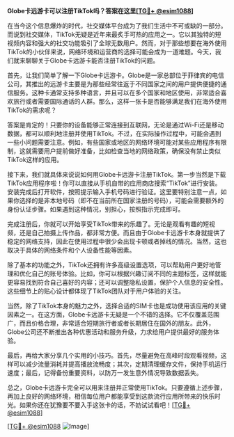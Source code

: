 **Globe卡远游卡可以注册TikTok吗？答案在这里[[TG💪+ @esim1088](https://t.me/s/esim1088)]**

在当今这个信息爆炸的时代，社交媒体平台成为了我们生活中不可或缺的一部分。而说到社交媒体，TikTok无疑是近年来最炙手可热的应用之一。它以其独特的短视频内容和强大的社交功能吸引了全球无数用户。然而，对于那些想要在海外使用TikTok的小伙伴来说，网络环境和运营商的选择可能会成为一道难题。今天，我们就来聊聊关于Globe卡远游卡能否注册TikTok的问题。

首先，让我们简单了解一下Globe卡远游卡。Globe是一家总部位于菲律宾的电信公司，其推出的远游卡主要是为那些经常往返于不同国家之间的用户提供便捷的通信服务。这种卡通常支持多种语言，并且可以在多个国家和地区使用，非常适合喜欢旅行或者需要国际通话的人群。那么，这样一张卡是否能够满足我们在海外使用TikTok的需求呢？

答案是肯定的！只要你的设备能够正常连接到互联网，无论是通过Wi-Fi还是移动数据，都可以顺利地注册并使用TikTok。不过，在实际操作过程中，可能会遇到一些小问题需要注意。例如，有些国家或地区的网络环境可能对某些应用程序有限制，这就需要用户提前做好准备，比如检查当地的网络政策，确保没有禁止类似TikTok这样的应用。

接下来，我们就具体来说说如何用Globe卡远游卡注册TikTok。第一步当然是下载TikTok应用程序啦！你可以直接从手机自带的应用商店搜索“TikTok”进行安装。安装完成后打开软件，按照提示输入手机号码进行验证。这里要特别注意一点，如果你选择的是非本地号码（即不在当前所在国家注册的号码），可能会需要额外的身份认证步骤。如果遇到这种情况，别担心，按照指示完成即可。

完成注册后，你就可以开始享受TikTok带来的乐趣了。无论是观看有趣的短视频，还是自己拍摄上传作品，都非常方便。而且由于Globe卡远游卡本身就提供了稳定的网络支持，因此在使用过程中很少会出现卡顿或者掉线的情况。当然，这也取决于具体的网络条件和个人设备性能等因素。

除了基本的功能之外，TikTok还拥有许多高级设置选项，可以帮助用户更好地管理和优化自己的账号体验。比如，你可以根据兴趣订阅不同的主题标签，这样就能更容易找到符合自己喜好的内容；还可以调整隐私设置，保护个人信息的安全性。这些细节上的贴心设计都体现了TikTok团队对于用户体验的关注。

当然，除了TikTok本身的魅力之外，选择合适的SIM卡也是成功使用该应用的关键因素之一。在这方面，Globe卡远游卡无疑是一个不错的选择。它不仅覆盖范围广，而且价格合理，非常适合短期旅行者或者长期居住在国外的朋友。此外，Globe公司还不断推出各种优惠活动和服务升级，力求给用户提供最好的服务体验。

最后，再给大家分享几个实用的小技巧。首先，尽量避免在高峰时段观看视频，这样可以减少流量消耗并提高播放流畅度；其次，定期清理缓存文件，保持手机运行速度；最后，记得备份重要资料，以防万一发生意外情况导致数据丢失。

总之，Globe卡远游卡完全可以用来注册并正常使用TikTok。只要遵循上述步骤，再加上良好的网络环境，相信每位用户都能享受到这款流行应用所带来的快乐时光。如果你还在犹豫要不要入手这张卡的话，不妨试试看吧！[[TG💪+ @esim1088](https://t.me/s/esim1088)]

[[TG💪+ @esim1088](https://t.me/s/esim1088) ![Image](https://i.postimg.cc/4NQfJmqS/Snipaste-2025-05-13-00-14-12.png)]